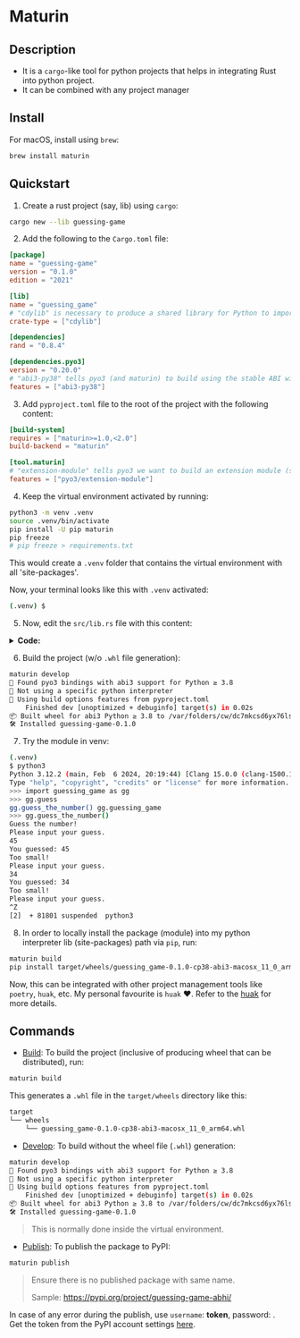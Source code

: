 # Maturin

## Description

- It is a `cargo`-like tool for python projects that helps in integrating Rust into python project.
- It can be combined with any project manager

## Install

For macOS, install using `brew`:

```sh
brew install maturin
```

## Quickstart

1. Create a rust project (say, lib) using `cargo`:

```sh
cargo new --lib guessing-game
```

2. Add the following to the `Cargo.toml` file:

```toml
[package]
name = "guessing-game"
version = "0.1.0"
edition = "2021"

[lib]
name = "guessing_game"
# "cdylib" is necessary to produce a shared library for Python to import from.
crate-type = ["cdylib"]

[dependencies]
rand = "0.8.4"

[dependencies.pyo3]
version = "0.20.0"
# "abi3-py38" tells pyo3 (and maturin) to build using the stable ABI with minimum Python version 3.8
features = ["abi3-py38"]
```

3. Add `pyproject.toml` file to the root of the project with the following content:

```toml
[build-system]
requires = ["maturin>=1.0,<2.0"]
build-backend = "maturin"

[tool.maturin]
# "extension-module" tells pyo3 we want to build an extension module (skips linking against libpython.so)
features = ["pyo3/extension-module"]
```

4. Keep the virtual environment activated by running:

```sh
python3 -m venv .venv
source .venv/bin/activate
pip install -U pip maturin
pip freeze
# pip freeze > requirements.txt
```

This would create a `.venv` folder that contains the virtual environment with all 'site-packages'.

Now, your terminal looks like this with `.venv` activated:

```sh
(.venv) $
```

5. Now, edit the `src/lib.rs` file with this content:

<details><summary><b>Code:</b></summary>

```rust
use pyo3::prelude::*;
use rand::Rng;
use std::cmp::Ordering;
use std::io;

#[pyfunction]
fn guess_the_number() {
    println!("Guess the number!");

    let secret_number = rand::thread_rng().gen_range(1..101);

    loop {
        println!("Please input your guess.");

        let mut guess = String::new();

        io::stdin()
            .read_line(&mut guess)
            .expect("Failed to read line");

        let guess: u32 = match guess.trim().parse() {
            Ok(num) => num,
            Err(_) => continue,
        };

        println!("You guessed: {}", guess);

        match guess.cmp(&secret_number) {
            Ordering::Less => println!("Too small!"),
            Ordering::Greater => println!("Too big!"),
            Ordering::Equal => {
                println!("You win!");
                break;
            }
        }
    }
}

/// A Python module implemented in Rust. The name of this function must match
/// the `lib.name` setting in the `Cargo.toml`, else Python will not be able to
/// import the module.
#[pymodule]
fn guessing_game(_py: Python, m: &PyModule) -> PyResult<()> {
    m.add_function(wrap_pyfunction!(guess_the_number, m)?)?;

    Ok(())
}
```

</details>

6. Build the project (w/o `.whl` file generation):

```sh
maturin develop                                                                                                                           ⏎
🔗 Found pyo3 bindings with abi3 support for Python ≥ 3.8
🐍 Not using a specific python interpreter
📡 Using build options features from pyproject.toml
    Finished dev [unoptimized + debuginfo] target(s) in 0.02s
📦 Built wheel for abi3 Python ≥ 3.8 to /var/folders/cw/dc7mkcsd6yx76lscv6w1hpcw0000gn/T/.tmpukl13b/guessing_game-0.1.0-cp38-abi3-macosx_11_0_arm64.whl
🛠 Installed guessing-game-0.1.0
```

7. Try the module in venv:

```sh
(.venv) 
$ python3
Python 3.12.2 (main, Feb  6 2024, 20:19:44) [Clang 15.0.0 (clang-1500.1.0.2.5)] on darwin
Type "help", "copyright", "credits" or "license" for more information.
>>> import guessing_game as gg
>>> gg.guess
gg.guess_the_number() gg.guessing_game     
>>> gg.guess_the_number()
Guess the number!
Please input your guess.
45
You guessed: 45
Too small!
Please input your guess.
34
You guessed: 34
Too small!
Please input your guess.
^Z
[2]  + 81801 suspended  python3
```

8. In order to locally install the package (module) into my python interpreter lib (site-packages) path via `pip`, run:

```sh
maturin build
pip install target/wheels/guessing_game-0.1.0-cp38-abi3-macosx_11_0_arm64.whl
```

Now, this can be integrated with other project management tools like `poetry`, `huak`, etc. My personal favourite is `huak` ❤️. Refer to the [huak](../huak/README.md#integrate-with-rust) for more details.

## Commands

- <u>Build</u>: To build the project (inclusive of producing wheel that can be distributed), run:

```sh
maturin build
```

This generates a `.whl` file in the `target/wheels` directory like this:

```sh
target
└── wheels
    └── guessing_game-0.1.0-cp38-abi3-macosx_11_0_arm64.whl
```

- <u>Develop</u>: To build without the wheel file (`.whl`) generation:

```sh
maturin develop                                                                                                                           ⏎
🔗 Found pyo3 bindings with abi3 support for Python ≥ 3.8
🐍 Not using a specific python interpreter
📡 Using build options features from pyproject.toml
    Finished dev [unoptimized + debuginfo] target(s) in 0.02s
📦 Built wheel for abi3 Python ≥ 3.8 to /var/folders/cw/dc7mkcsd6yx76lscv6w1hpcw0000gn/T/.tmpukl13b/guessing_game-0.1.0-cp38-abi3-macosx_11_0_arm64.whl
🛠 Installed guessing-game-0.1.0
```

> This is normally done inside the virtual environment.

- <u>Publish</u>: To publish the package to PyPI:

```sh
maturin publish
```

> Ensure there is no published package with same name.
>
> Sample: <https://pypi.org/project/guessing-game-abhi/>

In case of any error during the publish, use `username`: __token__, password: __<api-token>__. <br />
Get the token from the PyPI account settings [here](https://pypi.org/manage/account/token/).
